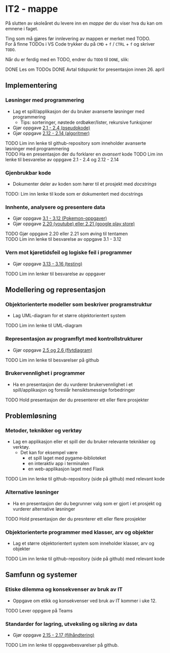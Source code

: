 # IT2 - mappe

På slutten av skoleåret du levere inn en _mappe_ der du viser hva du kan om emnene i faget.

Ting som må gjøres før innlevering av mappen er merket med TODO.  
For å finne TODOs i VS Code trykker du på `CMD` + `f` / `CTRL` + `f` og skriver `TODO`.

Når du er ferdig med en TODO, endrer du `TODO` til `DONE`, slik:

DONE Les om TODOs
DONE Avtal tidspunkt for presentasjon innen 26. april

## Implementering

### Løsninger med programmering

- Lag et spill/applikasjon der du bruker avanserte løsninger med programmering
  - Tips: sorteringer, nøstede ordbøker/lister, rekursive funksjoner
- Gjør oppgave [2.1 - 2.4 (pseudokode)](https://it2.thorcc.no/databehandling-og-algoritmer/pseudokode#oppgaver)
- Gjør oppgave [2.12 - 2.14 (algoritmer)](https://it2.thorcc.no/databehandling-og-algoritmer/algoritmer#oppgaver)

TODO Lim inn lenke til github-repository som inneholder avanserte løsninger med programmering  
TODO Ha en presentasjon der du forklarer en _avansert_ kode
TODO Lim inn lenke til besvarelse av oppgave 2.1 - 2.4 og 2.12 - 2.14

### Gjenbrukbar kode

- Dokumenter deler av koden som hører til et prosjekt med _docstrings_

TODO: Lim inn lenke til kode som er dokumentert med docstrings

### Innhente, analysere og presentere data

- Gjør oppgave [3.1 - 3.12 (Pokemon-oppgaver)](https://it2.thorcc.no/apputvikling/oppgaver)
- Gjør oppgave [2.20 (youtube) eller 2.21 (google play store)](https://it2.thorcc.no/databehandling-og-algoritmer/storre-oppgaver)

TODO Gjør oppgave 2.20 eller 2.21 som øving til tentamen  
TODO Lim inn lenke til besvarelse av oppgave 3.1 - 3.12

### Vern mot kjøretidsfeil og logiske feil i programmer

- Gjør oppgave [3.13 - 3.16 (testing)](https://it2.thorcc.no/apputvikling/testing#oppgaver)

TODO Lim inn lenker til besvarelse av oppgaver

## Modellering og representasjon

### Objektorienterte modeller som beskriver programstruktur

- Lag UML-diagram for et større objektorientert system

TODO Lim inn lenke til UML-diagram  

### Representasjon av programflyt med kontrollstrukturer

- Gjør oppgave [2.5  og 2.6 (flytdiagram)](https://it2.thorcc.no/databehandling-og-algoritmer/)

TODO Lim inn lenke til besvarelser på github

### Brukervennlighet i programmer

- Ha en presentasjon der du vurderer brukervennlighet i et spill/applikasjon og foreslår hensiktsmessige forbedringer

TODO Hold presentasjon der du presenterer ett eller flere prosjekter

## Problemløsning

### Metoder, teknikker og verktøy

- Lag en applikasjon eller et spill der du bruker relevante teknikker og verktøy.
  - Det kan for eksempel være
    - et spill laget med pygame-biblioteket
    - en interaktiv app i terminalen
    - en web-applikasjon laget med Flask

TODO Lim inn lenke til github-repository (side på github) med relevant kode

### Alternative løsninger

- Ha en presentasjon der du begrunner valg som er gjort i et prosjekt og vurderer alternative løsninger

TODO Hold presentasjon der du presnterer ett eller flere prosjekter

### Objektorienterte programmer med klasser, arv og objekter

- Lag et større objektorientert system som inneholder klasser, arv og objekter

TODO Lim inn lenke til github-repository (side på github) med relevant kode

## Samfunn og systemer

### Etiske dilemma og konsekvenser av bruk av IT

- Oppgave om etikk og konsekvenser ved bruk av IT kommer i uke 12.

TODO Lever oppgave på Teams

### Standarder for lagring, utveksling og sikring av data

- Gjør oppgave [2.15 - 2.17 (filhåndtering)](https://it2.thorcc.no/databehandling-og-algoritmer/filhandtering#oppgaver)

TODO Lim inn lenke til oppgavebesvarelser på github.
